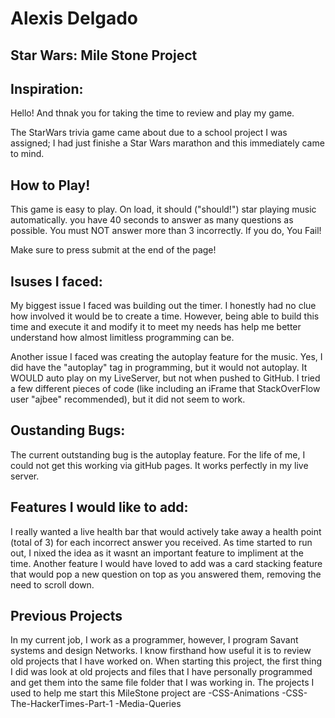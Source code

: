 # Alexis Delgado
## Star Wars: Mile Stone Project
## Inspiration:

Hello! And thnak you for taking the time to review and play my game. 

The StarWars trivia game came about due to a school project I was assigned; I had just finishe a Star Wars marathon and this immediately came to mind. 

## How to Play!

This game is easy to play. On load, it should ("should!") star playing music automatically. you have 40 seconds to answer as many questions as possible. You must NOT answer more than 3 incorrectly. If you do, You Fail!

Make sure to press submit at the end of the page!

## Isuses I faced:

My biggest issue I faced was building out the timer. I honestly had no clue how involved it would be to create a time. However, being able to build this time and execute it and modify it to meet my needs has help me better understand how almost limitless programming can be. 

Another issue I faced was creating the autoplay feature for the music. Yes, I did have the "autoplay" tag in programming, but it would not autoplay. It WOULD auto play on my LiveServer, but not when pushed to GitHub. I tried a few different pieces of code (like including an iFrame that StackOverFlow user "ajbee" recommended), but it did not seem to work. 

## Oustanding Bugs:

The current outstanding bug is the autoplay feature. For the life of me, I could not get this working via gitHub pages. It works perfectly in my live server. 

## Features I would like to add:

I really wanted a live health bar that would actively take away a health point (total of 3) for each incorrect answer you received. As time started to run out, I nixed the idea as it wasnt an important feature to impliment at the time.
Another feature I would have loved to add was a card stacking feature that would pop a new question on top as you answered them, removing the need to scroll down. 

## Previous Projects

In my current job, I work as a programmer, however, I program Savant systems and design Networks. I know firsthand how useful it is to review old projects that I have worked on. When starting this project, the first thing I did was look at old projects and files that I have personally programmed and get them into the same file folder that I was working in. The projects I used to help me start this MileStone project are
    -CSS-Animations
    -CSS-The-HackerTimes-Part-1
    -Media-Queries